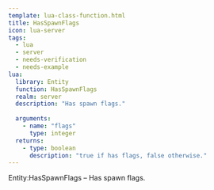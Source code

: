 ```yaml
---
template: lua-class-function.html
title: HasSpawnFlags
icon: lua-server
tags:
  - lua
  - server
  - needs-verification
  - needs-example
lua:
  library: Entity
  function: HasSpawnFlags
  realm: server
  description: "Has spawn flags."
  
  arguments:
    - name: "flags"
      type: integer
  returns:
    - type: boolean
      description: "true if has flags, false otherwise."
---
```


<div class="lua__search__keywords">
Entity:HasSpawnFlags &#x2013; Has spawn flags.
</div>
